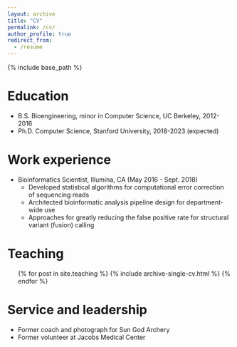 ```yaml
---
layout: archive
title: "CV"
permalink: /cv/
author_profile: true
redirect_from:
  - /resume
---
```


{% include base_path %}

Education
======

* B.S. Bioengineering, minor in Computer Science, UC Berkeley, 2012-2016
* Ph.D. Computer Science, Stanford University, 2018-2023 (expected)

Work experience
======

* Bioinformatics Scientist, Illumina, CA (May 2016 - Sept. 2018)
  * Developed statistical algorithms for computational error correction of sequencing reads
  * Architected bioinformatic analysis pipeline design for department-wide use
  * Approaches for greatly reducing the false positive rate for structural variant (fusion) calling

<!-- Publications
======
  <ul>{% for post in site.publications %}
    {% include archive-single-cv.html %}
  {% endfor %}</ul>
  
Talks
======
  <ul>{% for post in site.talks %}
    {% include archive-single-talk-cv.html %}
  {% endfor %}</ul> -->
  
Teaching
======

  <ul>{% for post in site.teaching %}
    {% include archive-single-cv.html %}
  {% endfor %}</ul>
  
Service and leadership
======

* Former coach and photograph for Sun God Archery
* Former volunteer at Jacobs Medical Center
